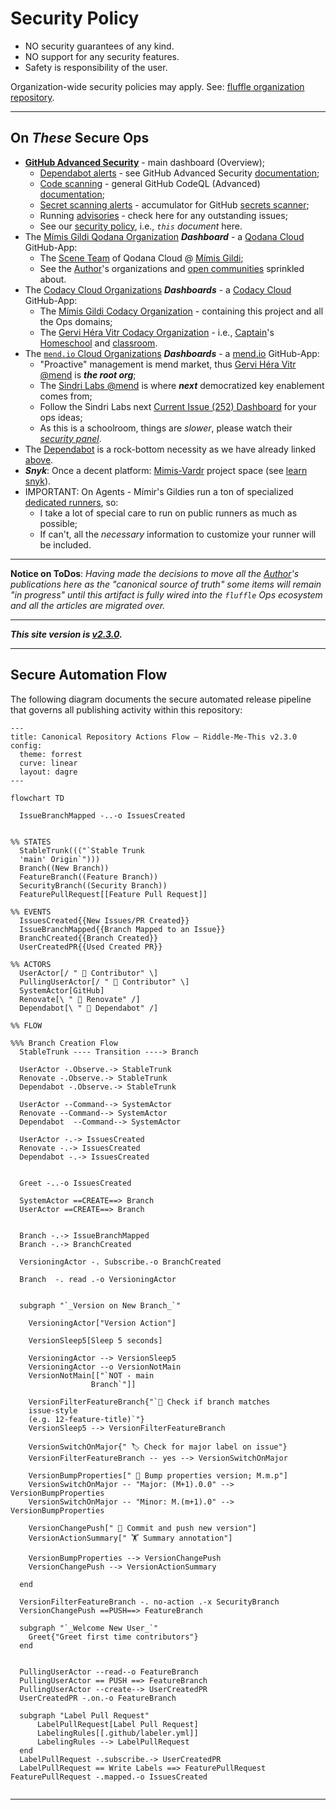 # Security Policy

- NO security guarantees of any kind.
- NO support for any security features.
- Safety is responsibility of the user. 

Organization-wide security policies may apply. See: [fluffle organization repository](https://github.com/Mimis-Gildi).

___

## On _These_ Secure Ops


- [**GitHub Advanced Security**][gh-security] - main dashboard (Overview);
  - [Dependabot alerts][this-dependabot] - see GitHub Advanced Security [documentation][on-dependabot];
  - [Code scanning][code-scan] - general GitHub CodeQL (Advanced) [documentation][on-codeQL];
  - [Secret scanning alerts][secrets-scan] - accumulator for GitHub [secrets scanner][on-secret-scanning];
  - Running [advisories] - check here for any outstanding issues;
  - See our [security policy], i.e., _`this` document_ here.
- The [Mímis Gildi Qodana Organization] _**Dashboard**_ - a [Qodana Cloud] GitHub-App:
    - The [Scene Team] of Qodana Cloud @ [Mímis Gildi];
    - See the [Author]'s organizations and [open communities] sprinkled about. 
- The [Codacy Cloud Organizations] _**Dashboards**_ - a [Codacy Cloud] GitHub-App:
  - The [Mímis Gildi Codacy Organization] - containing this project and all the Ops domains;
  - The [Gervi Héra Vitr Codacy Organization] - i.e., [Captain]'s [Homeschool] and [classroom]. 
- The [`mend.io` Cloud Organizations] _**Dashboards**_ - a [mend.io] GitHub-App:
  - "Proactive" management is mend market, thus [Gervi Héra Vitr @mend] is _**the root org**_;
  - The [Sindri Labs @mend] is where _**next**_ democratized key enablement comes from;
  - Follow the Sindri Labs next [Current Issue (252) Dashboard] for your ops ideas;
  - As this is a schoolroom, things are _slower_, please watch their _[security panel]_.
- The [Dependabot] is a rock-bottom necessity as we have already linked [above][this-dependabot].
- _**Snyk**_: Once a decent platform: [Mimis-Vardr] project space (see [learn snyk]).
- IMPORTANT: On Agents - Mímir's Gildies run a ton of specialized [dedicated runners], so:
  - I take a lot of special care to run on public runners as much as possible;
  - If can't, all the _necessary_ information to customize your runner will be included. 

___

**Notice on ToDos**: _Having made the decisions to move all the [Author]'s publications here as the "canonical source of truth" some items will remain 
"in progress" until this artifact is fully wired into the `fluffle` Ops ecosystem and all the articles are migrated over._

___

_**This site version is [v2.3.0].**_

___

## Secure Automation Flow

The following diagram documents the secure automated release pipeline that governs all publishing activity within this repository:

```mermaid
---
title: Canonical Repository Actions Flow — Riddle-Me-This v2.3.0
config:
  theme: forrest
  curve: linear
  layout: dagre
---

flowchart TD

  IssueBranchMapped -..-o IssuesCreated


%% STATES
  StableTrunk((("`Stable Trunk
  'main' Origin`")))
  Branch((New Branch))
  FeatureBranch((Feature Branch))
  SecurityBranch((Security Branch))
  FeaturePullRequest[[Feature Pull Request]]

%% EVENTS
  IssuesCreated{{New Issues/PR Created}}
  IssueBranchMapped{{Branch Mapped to an Issue}}
  BranchCreated{{Branch Created}}
  UserCreatedPR{{Used Created PR}}

%% ACTORS
  UserActor[/ " 🧑‍ Contributor" \]
  PullingUserActor[/ " 🧑‍ Contributor" \]
  SystemActor[GitHub]
  Renovate[\ " 🤖 Renovate" /]
  Dependabot[\ " 🤖 Dependabot" /]

%% FLOW

%%% Branch Creation Flow
  StableTrunk ---- Transition ----> Branch
  
  UserActor -.Observe.-> StableTrunk
  Renovate -.Observe.-> StableTrunk
  Dependabot -.Observe.-> StableTrunk

  UserActor --Command--> SystemActor
  Renovate --Command--> SystemActor
  Dependabot  --Command--> SystemActor
  
  UserActor -.-> IssuesCreated
  Renovate -.-> IssuesCreated
  Dependabot -.-> IssuesCreated


  Greet -..-o IssuesCreated

  SystemActor ==CREATE==> Branch
  UserActor ==CREATE==> Branch


  Branch -.-> IssueBranchMapped
  Branch -.-> BranchCreated

  VersioningActor -. Subscribe.-o BranchCreated

  Branch  -. read .-o VersioningActor


  subgraph "`_Version on New Branch_`"

    VersioningActor["Version Action"]

    VersionSleep5[Sleep 5 seconds]

    VersioningActor --> VersionSleep5
    VersioningActor --o VersionNotMain
    VersionNotMain[["`NOT - main
                  Branch`"]]

    VersionFilterFeatureBranch{"`🦪 Check if branch matches 
    issue-style 
    (e.g. 12-feature-title)`"}
    VersionSleep5 --> VersionFilterFeatureBranch

    VersionSwitchOnMajor{" 🏷️ Check for major label on issue"}
    VersionFilterFeatureBranch -- yes --> VersionSwitchOnMajor

    VersionBumpProperties[" 🧬 Bump properties version; M.m.p"]
    VersionSwitchOnMajor -- "Major: (M+1).0.0" --> VersionBumpProperties
    VersionSwitchOnMajor -- "Minor: M.(m+1).0" --> VersionBumpProperties

    VersionChangePush[" 📂 Commit and push new version"]
    VersionActionSummary[" 🏋️ Summary annotation"]

    VersionBumpProperties --> VersionChangePush
    VersionChangePush --> VersionActionSummary

  end

  VersionFilterFeatureBranch -. no-action .-x SecurityBranch
  VersionChangePush ==PUSH==> FeatureBranch

  subgraph "`_Welcome New User_`"
    Greet{"Greet first time contributors"}
  end


  PullingUserActor --read--o FeatureBranch
  PullingUserActor == PUSH ==> FeatureBranch
  PullingUserActor --create--> UserCreatedPR
  UserCreatedPR -.on.-o FeatureBranch
  
  subgraph "Label Pull Request" 
      LabelPullRequest[Label Pull Request]
      LabelingRules[[.github/labeler.yml]]
      LabelingRules --> LabelPullRequest 
  end
  LabelPullRequest -.subscribe.-> UserCreatedPR
  LabelPullRequest == Write Labels ==> FeaturePullRequest
FeaturePullRequest -.mapped.-o IssuesCreated
  
```

___

[v2.3.0]: https://github.com/Mimis-Gildi/riddle-me-this/releases/tag/v2.3.0 "This release tag to follow."

[Author]: https://github.com/rdd13r "❤️ Kotlin ❤️ Scala; Python; Java; Go."
[Captain]: https://github.com/CaptainLugaru "Captain Lugaru: I am a coding Viking Bunny. In 2021, I won internship at ASE Inc." 
[open communities]: https://mimis-gildi.github.io/riddle-me-this/community/ "Open Communitites of one J Random Hacker Homeschooling CLub."

[Mímis Gildi]: https://github.com/Mimis-Gildi "The Mímis Gildi GitHub Organization: At Yggdrasil, drinking from Mímisbrunnr. This is for the thinking."
[Gervi Héra Vitr]: https://github.com/Gervi-Hera-Vitr "The Gervi Héra Vitr GitHub Organization: Gervi Héra Vitr is a space where ancient wisdom meets modern coding fluffle innovations."
[gh-security]: https://github.com/Mimis-Gildi/riddle-me-this/security "Security overview of this blogsite and artifacts."
[this-dependabot]: https://github.com/Mimis-Gildi/riddle-me-this/security/dependabot "Dependabot deprecations as outlined in this repo."
[on-dependabot]: https://docs.github.com/en/get-started/learning-about-github/about-github-advanced-security "On Dependabot of GH-AS."
[code-scan]: https://github.com/Mimis-Gildi/riddle-me-this/security/code-scanning "Code scan with CodeQL."
[on-codeQL]: https://docs.github.com/en/code-security/codeql-cli/using-the-advanced-functionality-of-the-codeql-cli/advanced-setup-of-the-codeql-cli "CodeQL CLI."
[secrets-scan]: https://github.com/Mimis-Gildi/riddle-me-this/security/secret-scanning "Secrets violation dashboard."
[on-secret-scanning]: https://docs.github.com/en/code-security/secret-scanning/introduction/about-secret-scanning "About secret scanning."
[advisories]: https://github.com/Mimis-Gildi/riddle-me-this/security/advisories "GitHub security portal advisories."
[security policy]: https://github.com/Mimis-Gildi/riddle-me-this/security/policy "Security Policy."

[Qodana Cloud]: https://qodana.cloud/ "Qodana Cloud from JetBrains; ❤️ 😍 🔥"
[Mímis Gildi Qodana Organization]: https://qodana.cloud/organizations/AY0jm "Qodana orzanization for Mímis Gildi."
[Scene Team]: https://qodana.cloud/teams/zqLmn "The Scene Team of Mímis Gildi."

[Codacy Cloud]: https://www.codacy.com "Codacy: End-to-End protection, ready for AI Coding."
[Codacy Cloud Organizations]: https://app.codacy.com/organizations "Codacy ensures top-notch Security-as-a-Service in minutes."
[Gervi Héra Vitr Codacy Organization]: https://app.codacy.com/organizations/gh/Gervi-Hera-Vitr/dashboard "Codacy organization for Gervi Héra Vitr."
[Mímis Gildi Codacy Organization]: https://app.codacy.com/organizations/gh/Mimis-Gildi/dashboard  "Codacy organization for Mímis Gildi."
[Homeschool]: https://github.com/orgs/Gervi-Hera-Vitr/projects/1 "Gervi Héra Viskr Learning Trails."
[classroom]: https://app.codacy.com/gh/Gervi-Hera-Vitr/sindri-labs/dashboard "Sindri Labs Classroom Dashboard."

[mend.io]: https://www.mend.io/ "Proactively manage application risk."
[`mend.io` Cloud Organizations]: https://developer.mend.io/ "Mend.io Gervi Héra Vitr Organization."
[Gervi Héra Vitr @mend]: https://developer.mend.io/github/Gervi-Hera-Vitr "Gervi Héra Vitr is a space where ancient wisdom meets modern coding fluffle innovations."
[Sindri Labs @mend]: https://developer.mend.io/github/Gervi-Hera-Vitr/sindri-labs "Sindri Labs mend.io Dashboard."
[Current Issue (252) Dashboard]: https://github.com/Gervi-Hera-Vitr/sindri-labs/issues/252 "Dependency Dashboard 252, GH local."
[security panel]: https://github.com/Gervi-Hera-Vitr/sindri-labs/security "Dependabot, GitHub native, effective and free, omnipresent option."

[Dependabot]: https://github.com/dependabot "GitHub Dependabot is the rock-bottom, but free and fundamental security tool for Munchkins worldwide."

[Mimis-Vardr]: https://app.snyk.io/ "Trust AI at full speed."
[learn snyk]: https://learn.snyk.io/user/learning-progress

[dedicated runners]: https://github.com/Mimis-Gildi/organization-runners "Mímis Gildi dedicated runners."
